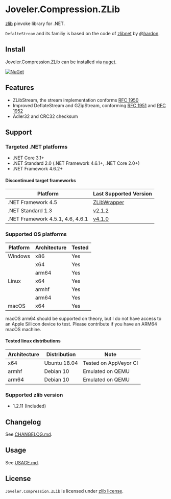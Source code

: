 # Joveler.Compression.ZLib

[zlib](https://zlib.net/) pinvoke library for .NET.

`DefalteStream` and its familiy is based on the code of [zlibnet](https://zlibnet.codeplex.com) by [@hardon](https://www.codeplex.com/site/users/view/hardon).

## Install

Joveler.Compression.ZLib can be installed via [nuget](https://www.nuget.org/packages/Joveler.Compression.ZLib/).

[![NuGet](https://buildstats.info/nuget/Joveler.Compression.ZLib)](https://www.nuget.org/packages/Joveler.Compression.ZLib)

## Features

- ZLibStream, the stream implementation conforms [RFC 1950](https://www.ietf.org/rfc/rfc1950.txt)
- Improved DeflateStream and GZipStream, conforming [RFC 1951](https://www.ietf.org/rfc/rfc1951.txt) and [RFC 1952](https://www.ietf.org/rfc/rfc1952.txt)
- Adler32 and CRC32 checksum

## Support

### Targeted .NET platforms

- .NET Core 3.1+
- .NET Standard 2.0 (.NET Framework 4.6.1+, .NET Core 2.0+)
- .NET Framework 4.6.2+

#### Discontinued target frameworks

| Platform | Last Supported Version |
|----------|------------------------|
| .NET Framework 4.5 | [ZLibWrapper](https://www.nuget.org/packages/Joveler.ZLibWrapper) |
| .NET Standard 1.3 | [v2.1.2](https://www.nuget.org/packages/Joveler.Compression.ZLib/2.1.2) |
| .NET Framework 4.5.1, 4.6, 4.6.1 | [v4.1.0](https://www.nuget.org/packages/Joveler.Compression.ZLib/4.1.0) |

### Supported OS platforms

| Platform | Architecture | Tested |
|----------|--------------|--------|
| Windows  | x86          | Yes    |
|          | x64          | Yes    |
|          | arm64        | Yes    |
| Linux    | x64          | Yes    |
|          | armhf        | Yes    |
|          | arm64        | Yes    |
| macOS    | x64          | Yes    |

macOS arm64 should be supported on theory, but I do not have access to an Apple Sillicon device to test. Please contribute if you have an ARM64 macOS machine.

#### Tested linux distributions

| Architecture  | Distribution | Note |
|---------------|--------------|------|
| x64           | Ubuntu 18.04 | Tested on AppVeyor CI |
| armhf         | Debian 10    | Emulated on QEMU      |
| arm64         | Debian 10    | Emulated on QEMU      |

### Supported zlib version

- 1.2.11 (Included)

## Changelog

See [CHANGELOG.md](./CHANGELOG.md).

## Usage

See [USAGE.md](./USAGE.md).

## License

`Joveler.Compression.ZLib` is licensed under [zlib license](./LICENSE).
